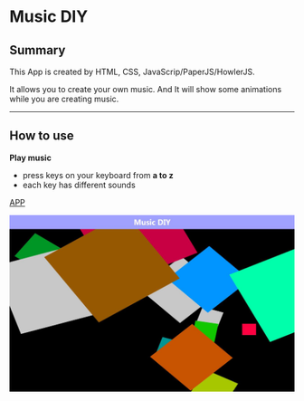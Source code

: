 # Music DIY

## Summary

This App is created by HTML, CSS, JavaScrip/PaperJS/HowlerJS.

It allows you to create your own music. And It will show some animations while you are creating music.

---

## How to use

**Play music**
- press keys on your keyboard from **a to z**
- each key has different sounds

[APP](https://yenchieh86.github.io/musicDIY)

![Show-Img](https://raw.githubusercontent.com/yenchieh86/musicDIY/master/show_img.jpg)